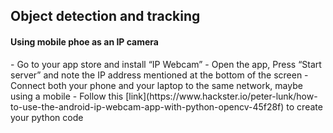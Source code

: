 <h2>Object detection and tracking</h2>


<h4>Using mobile phoe as an IP camera</h4>
-	Go to your app store and install “IP Webcam”
-	Open the app, Press “Start server” and note the IP address mentioned at the bottom of the screen
-	Connect both your phone and your laptop to the same network, maybe using a mobile 
-	Follow this [link](https://www.hackster.io/peter-lunk/how-to-use-the-android-ip-webcam-app-with-python-opencv-45f28f) to create your python code
